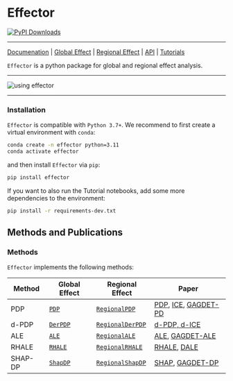 # Effector

[![PyPI Downloads](https://static.pepy.tech/badge/effector)](https://pepy.tech/projects/effector)

---

[Documenation](https://xai-effector.github.io/) | [Global Effect](https://xai-effector.github.io/global_effect_intro/) | [Regional Effect](https://xai-effector.github.io/regional_effect_intro/) | [API](https://xai-effector.github.io/api/) | [Tutorials](https://xai-effector.github.io/)

`Effector` is a python package for global and regional effect analysis.

---

![using effector](docs/docs/static/effector_intro.gif)

---
### Installation

`Effector` is compatible with `Python 3.7+`. We recommend to first create a virtual environment with `conda`:

```bash
conda create -n effector python=3.11
conda activate effector
```

and then install `Effector` via `pip`:

```bash
pip install effector
```

If you want to also run the Tutorial notebooks, add some more dependencies to the environment:

```bash
pip install -r requirements-dev.txt
```

## Methods and Publications

### Methods

`Effector` implements the following methods:

| Method   | Global Effect                                             | Regional Effect                                                               | Paper                                                                                                                                               |                                                                                                                                
|----------|-----------------------------------------------------------|-------------------------------------------------------------------------------|-----------------------------------------------------------------------------------------------------------------------------------------------------|
| PDP      | [`PDP`](./api/#effector.global_effect_pdp.PDP)            | [`RegionalPDP`](./api/#effector.regional_effect_pdp.RegionalPDP)              | [PDP](https://projecteuclid.org/euclid.aos/1013203451), [ICE](https://arxiv.org/abs/1309.6392), [GAGDET-PD](https://arxiv.org/pdf/2306.00541.pdf)   |
| d-PDP    | [`DerPDP`](./api/#effector.global_effect_pdp.DerPDP)      | [`RegionalDerPDP`](./api/#effector.regional_effect_pdp.RegionalDerPDP)        | [d-PDP, d-ICE](https://arxiv.org/abs/1309.6392)                                                                                                     | 
| ALE      | [`ALE`](./api/#effector.global_effect_ale.ALE)            | [`RegionalALE`](./api/#effector.regional_effect_ale.RegionalALE)              | [ALE](https://academic.oup.com/jrsssb/article/82/4/1059/7056085), [GAGDET-ALE](https://arxiv.org/pdf/2306.00541.pdf)                                |                                                                                    
| RHALE    | [`RHALE`](./api/#effector.global_effect_ale.RHALE)        | [`RegionalRHALE`](./api/#effector.regional_effect_ale.RegionalRHALE)          | [RHALE](https://ebooks.iospress.nl/doi/10.3233/FAIA230354), [DALE](https://proceedings.mlr.press/v189/gkolemis23a/gkolemis23a.pdf)                  |
| SHAP-DP  | [`ShapDP`](./api/#effector.global_effect_shap.ShapDP)     | [`RegionalShapDP`](./api/#effector.regional_effect_shap.RegionalShapDP)       | [SHAP](https://papers.nips.cc/paper/7062-a-unified-approach-to-interpreting-model-predictions), [GAGDET-DP](https://arxiv.org/pdf/2306.00541.pdf)   |
